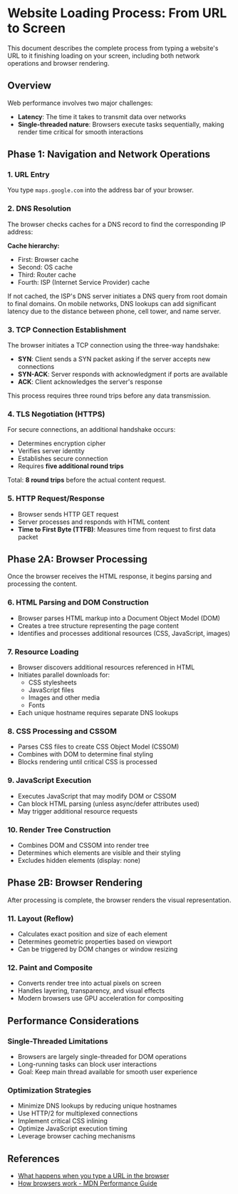 # Website Loading Process: From URL to Screen

This document describes the complete process from typing a website's URL to it finishing loading on your screen, including both network operations and browser rendering.

## Overview

Web performance involves two major challenges:
- **Latency**: The time it takes to transmit data over networks
- **Single-threaded nature**: Browsers execute tasks sequentially, making render time critical for smooth interactions

## Phase 1: Navigation and Network Operations

### 1. URL Entry
You type `maps.google.com` into the address bar of your browser.

### 2. DNS Resolution
The browser checks caches for a DNS record to find the corresponding IP address:

**Cache hierarchy:**
- First: Browser cache
- Second: OS cache  
- Third: Router cache
- Fourth: ISP (Internet Service Provider) cache

If not cached, the ISP's DNS server initiates a DNS query from root domain to final domains. On mobile networks, DNS lookups can add significant latency due to the distance between phone, cell tower, and name server.

### 3. TCP Connection Establishment
The browser initiates a TCP connection using the three-way handshake:

- **SYN**: Client sends a SYN packet asking if the server accepts new connections
- **SYN-ACK**: Server responds with acknowledgment if ports are available
- **ACK**: Client acknowledges the server's response

This process requires three round trips before any data transmission.

### 4. TLS Negotiation (HTTPS)
For secure connections, an additional handshake occurs:
- Determines encryption cipher
- Verifies server identity
- Establishes secure connection
- Requires **five additional round trips**

Total: **8 round trips** before the actual content request.

### 5. HTTP Request/Response
- Browser sends HTTP GET request
- Server processes and responds with HTML content
- **Time to First Byte (TTFB)**: Measures time from request to first data packet

## Phase 2A: Browser Processing

Once the browser receives the HTML response, it begins parsing and processing the content.

### 6. HTML Parsing and DOM Construction
- Browser parses HTML markup into a Document Object Model (DOM)
- Creates a tree structure representing the page content
- Identifies and processes additional resources (CSS, JavaScript, images)

### 7. Resource Loading
- Browser discovers additional resources referenced in HTML
- Initiates parallel downloads for:
  - CSS stylesheets
  - JavaScript files
  - Images and other media
  - Fonts
- Each unique hostname requires separate DNS lookups

### 8. CSS Processing and CSSOM
- Parses CSS files to create CSS Object Model (CSSOM)
- Combines with DOM to determine final styling
- Blocks rendering until critical CSS is processed

### 9. JavaScript Execution
- Executes JavaScript that may modify DOM or CSSOM
- Can block HTML parsing (unless async/defer attributes used)
- May trigger additional resource requests

### 10. Render Tree Construction
- Combines DOM and CSSOM into render tree
- Determines which elements are visible and their styling
- Excludes hidden elements (display: none)

## Phase 2B: Browser Rendering

After processing is complete, the browser renders the visual representation.

### 11. Layout (Reflow)
- Calculates exact position and size of each element
- Determines geometric properties based on viewport
- Can be triggered by DOM changes or window resizing

### 12. Paint and Composite
- Converts render tree into actual pixels on screen
- Handles layering, transparency, and visual effects
- Modern browsers use GPU acceleration for compositing

## Performance Considerations

### Single-Threaded Limitations
- Browsers are largely single-threaded for DOM operations
- Long-running tasks can block user interactions
- Goal: Keep main thread available for smooth user experience

### Optimization Strategies
- Minimize DNS lookups by reducing unique hostnames
- Use HTTP/2 for multiplexed connections
- Implement critical CSS inlining
- Optimize JavaScript execution timing
- Leverage browser caching mechanisms

## References

- [What happens when you type a URL in the browser](https://medium.com/@maneesa/what-happens-when-you-type-an-url-in-the-browser-and-press-enter-bb0aa2449c1a)
- [How browsers work - MDN Performance Guide](https://developer.mozilla.org/en-US/docs/Web/Performance/Guides/How_browsers_work)
